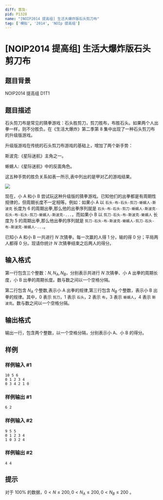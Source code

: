 ```yaml
---
diff: 普及-
pid: P1328
name: "[NOIP2014 提高组] 生活大爆炸版石头剪刀布"
tag: ['模拟', '2014', 'NOIp 提高组']
---
```

# [NOIP2014 提高组] 生活大爆炸版石头剪刀布
## 题目背景

NOIP2014 提高组 D1T1
## 题目描述

石头剪刀布是常见的猜拳游戏：石头胜剪刀，剪刀胜布，布胜石头。如果两个人出拳一样，则不分胜负。在《生活大爆炸》第二季第 8 集中出现了一种石头剪刀布的升级版游戏。

升级版游戏在传统的石头剪刀布游戏的基础上，增加了两个新手势：

斯波克:《星际迷航》主角之一。

蜥蜴人:《星际迷航》中的反面角色。

这五种手势的胜负关系如表一所示,表中列出的是甲对乙的游戏结果。

![](https://cdn.luogu.com.cn/upload/pic/1346.png)

现在，小 A 和小 B 尝试玩这种升级版的猜拳游戏。已知他们的出拳都是有周期性规律的，但周期长度不一定相等。例如：如果小 A 以 `石头-布-石头-剪刀-蜥蜴人-斯波克` 长度为 $6$ 的周期出拳,那么他的出拳序列就是 `石头-布-石头-剪刀-蜥蜴人-斯波克-石头-布-石头-剪刀-蜥蜴人-斯波克-...`，而如果小 B 以 `剪刀-石头-布-斯波克-蜥蜴人` 长度为 $5$ 的周期出拳,那么他出拳的序列就是 `剪刀-石头-布-斯波克-蜥蜴人-剪刀-石头-布-斯波克-蜥蜴人-...`。

已知小 A 和小 B 一共进行 $N$ 次猜拳。每一次赢的人得 $1$ 分，输的得 $0$ 分；平局两人都得 $0$ 分。现请你统计 $N$ 次猜拳结束之后两人的得分。
## 输入格式

第一行包含三个整数：$N,N_A,N_B$，分别表示共进行 $N$ 次猜拳、小 A 出拳的周期长度，小 B 出拳的周期长度。数与数之间以一个空格分隔。

第二行包含 $N_A$ 个整数,表示小 A 出拳的规律,第三行包含 $N_B$ 个整数，表示小 B 出拳的规律。其中，$0$ 表示 `剪刀`，$1$ 表示 `石头`，$2$ 表示 `布`，$3$ 表示 `蜥蜴人`，$4$ 表示 `斯波克`。数与数之间以一个空格分隔。
## 输出格式

输出一行，包含两个整数，以一个空格分隔，分别表示小 A、小 B 的得分。
## 样例

### 样例输入 #1
```
10 5 6
0 1 2 3 4
0 3 4 2 1 0

```
### 样例输出 #1
```
6 2

```
### 样例输入 #2
```
9 5 5
0 1 2 3 4
1 0 3 2 4

```
### 样例输出 #2
```
4 4
```
## 提示

对于 $100\%$ 的数据，$0 < N \leq 200, 0 < N_A \leq 200, 0 < N_B \leq 200$ 。

